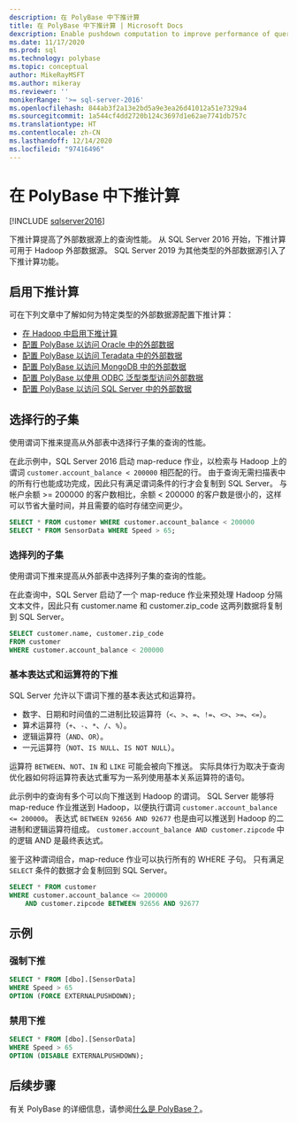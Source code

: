 ```yaml
---
description: 在 PolyBase 中下推计算
title: 在 PolyBase 中下推计算 | Microsoft Docs
dexcription: Enable pushdown computation to improve performance of queries on your Hadoop cluster. You can select a subset of rows/columns in an external table for pushdown.
ms.date: 11/17/2020
ms.prod: sql
ms.technology: polybase
ms.topic: conceptual
author: MikeRayMSFT
ms.author: mikeray
ms.reviewer: ''
monikerRange: '>= sql-server-2016'
ms.openlocfilehash: 844ab3f2a13e2bd5a9e3ea26d41012a51e7329a4
ms.sourcegitcommit: 1a544cf4dd2720b124c3697d1e62ae7741db757c
ms.translationtype: HT
ms.contentlocale: zh-CN
ms.lasthandoff: 12/14/2020
ms.locfileid: "97416496"
---
```

# <a name="pushdown-computations-in-polybase"></a>在 PolyBase 中下推计算

[!INCLUDE [sqlserver2016](../../includes/applies-to-version/sqlserver2016.md)]

下推计算提高了外部数据源上的查询性能。 从 SQL Server 2016 开始，下推计算可用于 Hadoop 外部数据源。 SQL Server 2019 为其他类型的外部数据源引入了下推计算功能。

## <a name="enable-pushdown-computation"></a> 启用下推计算

可在下列文章中了解如何为特定类型的外部数据源配置下推计算：

- [在 Hadoop 中启用下推计算](polybase-configure-hadoop.md#pushdown)
- [配置 PolyBase 以访问 Oracle 中的外部数据](polybase-configure-oracle.md)
- [配置 PolyBase 以访问 Teradata 中的外部数据](polybase-configure-teradata.md)
- [配置 PolyBase 以访问 MongoDB 中的外部数据](polybase-configure-mongodb.md)
- [配置 PolyBase 以使用 ODBC 泛型类型访问外部数据](polybase-configure-odbc-generic.md)
- [配置 PolyBase 以访问 SQL Server 中的外部数据](polybase-configure-sql-server.md)

## <a name="select-a-subset-of-rows"></a>选择行的子集

使用谓词下推来提高从外部表中选择行子集的查询的性能。

在此示例中，SQL Server 2016 启动 map-reduce 作业，以检索与 Hadoop 上的谓词 `customer.account_balance < 200000` 相匹配的行。 由于查询无需扫描表中的所有行也能成功完成，因此只有满足谓词条件的行才会复制到 SQL Server。 与帐户余额 >= 200000 的客户数相比，余额 < 200000 的客户数是很小的，这样可以节省大量时间，并且需要的临时存储空间更少。

```sql
SELECT * FROM customer WHERE customer.account_balance < 200000
SELECT * FROM SensorData WHERE Speed > 65;  
```

### <a name="select-a-subset-of-columns"></a>选择列的子集

使用谓词下推来提高从外部表中选择列子集的查询的性能。

在此查询中，SQL Server 启动了一个 map-reduce 作业来预处理 Hadoop 分隔文本文件，因此只有 customer.name 和 customer.zip_code 这两列数据将复制到 SQL Server。

```sql
SELECT customer.name, customer.zip_code
FROM customer
WHERE customer.account_balance < 200000
```

### <a name="pushdown-for-basic-expressions-and-operators"></a>基本表达式和运算符的下推

SQL Server 允许以下谓词下推的基本表达式和运算符。

- 数字、日期和时间值的二进制比较运算符（`<`、`>`、`=`、`!=`、`<>`、`>=`、`<=`）。
- 算术运算符（`+`、`-`、`*`、`/`、`%`）。
- 逻辑运算符（`AND`、`OR`）。
- 一元运算符（`NOT`、`IS NULL`、`IS NOT NULL`）。

运算符 `BETWEEN`、`NOT`、`IN` 和 `LIKE` 可能会被向下推送。 实际具体行为取决于查询优化器如何将运算符表达式重写为一系列使用基本关系运算符的语句。

此示例中的查询有多个可以向下推送到 Hadoop 的谓词。 SQL Server 能够将 map-reduce 作业推送到 Hadoop，以便执行谓词 `customer.account_balance <= 200000`。 表达式 `BETWEEN 92656 AND 92677` 也是由可以推送到 Hadoop 的二进制和逻辑运算符组成。 `customer.account_balance AND customer.zipcode` 中的逻辑 AND 是最终表达式。

鉴于这种谓词组合，map-reduce 作业可以执行所有的 WHERE 子句。 只有满足 `SELECT` 条件的数据才会复制回到 SQL Server。

```sql
SELECT * FROM customer 
WHERE customer.account_balance <= 200000 
    AND customer.zipcode BETWEEN 92656 AND 92677
```

## <a name="examples"></a>示例

### <a name="force-pushdown"></a>强制下推

```sql
SELECT * FROM [dbo].[SensorData]
WHERE Speed > 65
OPTION (FORCE EXTERNALPUSHDOWN);
```

### <a name="disable-pushdown"></a>禁用下推

```sql
SELECT * FROM [dbo].[SensorData]
WHERE Speed > 65
OPTION (DISABLE EXTERNALPUSHDOWN);
```

## <a name="next-steps"></a>后续步骤

有关 PolyBase 的详细信息，请参阅[什么是 PolyBase？](polybase-guide.md)。
